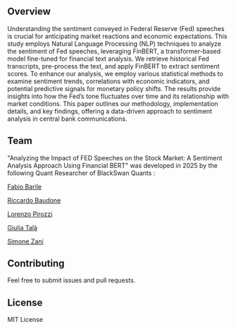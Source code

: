 ## Overview 
 
Understanding the sentiment conveyed in Federal Reserve (Fed) speeches is crucial for anticipating market 
reactions and economic expectations. This study employs Natural Language Processing (NLP) techniques to 
analyze the sentiment of Fed speeches, leveraging FinBERT, a transformer-based model fine-tuned for financial text analysis. 
We retrieve historical Fed transcripts, pre-process the text, and apply FinBERT to extract sentiment scores. 
To enhance our analysis, we employ various statistical methods to examine sentiment trends, correlations with economic 
indicators, and potential predictive signals for monetary policy shifts. 
The results provide insights into how the Fed’s tone fluctuates over time and its relationship with market conditions. This paper outlines our methodology,
implementation details, and key findings, offering a data-driven approach to sentiment analysis in
central bank communications.

## Team
"Analyzing the Impact of FED Speeches on the Stock Market: A Sentiment Analysis Approach Using Financial BERT"  was developed in 2025 by the following Quant Researcher of BlackSwan Quants :

[Fabio Barile](https://www.linkedin.com/in/fabio-barile-81845b29b/)

[Riccardo Baudone](https://www.linkedin.com/in/riccardo-baudone-296941155/)

[Lorenzo Pirozzi](https://www.linkedin.com/in/lorenzo-pirozzi-674b75242/)

[Giulia Talà](https://www.linkedin.com/in/giuliatala/)

[Simone Zani](https://www.linkedin.com/in/simonezani35/)


## Contributing
Feel free to submit issues and pull requests.

## License
MIT License
